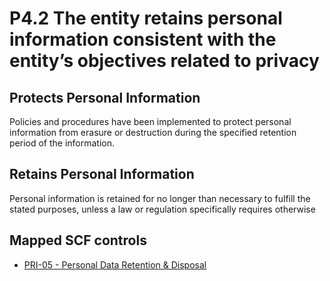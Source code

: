 # P4.2 The entity retains personal information consistent with the entity’s objectives related to privacy
## Protects Personal Information
Policies and procedures have been implemented to protect personal information from erasure or destruction during the specified retention period of the information.
## Retains Personal Information
Personal information is retained for no longer than necessary to fulfill the stated purposes, unless a law or regulation specifically requires otherwise
## Mapped SCF controls
- [PRI-05 - Personal Data Retention & Disposal](../scf/pri-05-personaldataretention&disposal.md)